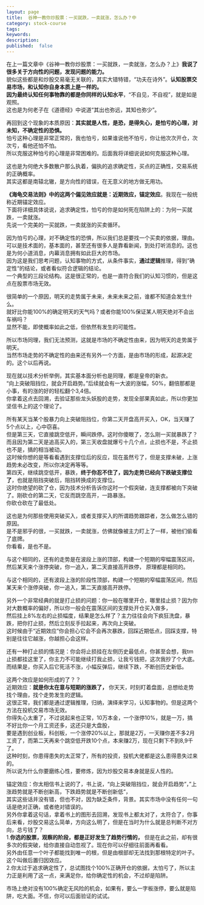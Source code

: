 ```yaml
---
layout: page
title:  谷神一教你炒股票：一买就跌，一卖就涨，怎么办？中
category: stock-course
tags:
keywords:
description:
published:  false
---
```


在上一篇文章中《谷神一教你炒股票：一买就跌，一卖就涨，怎么办？上》**我说了很多关于方向性的问题，发现问题的能力。**    
貌似这些都是和炒股交易毫无关联的，其实大错特错，“功夫在诗外”。**认知股票交易市场，和认知你自身本质上是一样的。**    
**因为最终认知任何事物靠的都是你同样的认知水平**，“不自见，不自视”，就是如是观照。  
这也是为何老子在《道德经》中说道“其出也弥远，其知也弥少”。   

再回到这个现象的本质原因：**其实就是人性，是恐，是得失心，是怕亏的心理，对未知，不确定性的恐惧。**   
怕亏这种心理是非常正常的，我也怕亏，如果谁说他不怕亏，你让他次次开仓，次次亏，看他还怕不怕。  
所以克服这种怕亏的心理是非常困难的。后面我将详细说说如何克服这种心理。  

这也是为何绝大多数散户那么执着，偏执的追求确定性，买点的正确性，交易系统的正确概率。    
其实这都是南辕北辙，是方向性的错误，在无意义的地方做无用功。    

**《海龟交易法则》中的这两个偏见效应就是：近期效应，锚定效应**。我现在一般统称近期锚定效应。  
下面将详细具体说说，追求确定性，怕亏的你是如何死在陷阱上的：为何一买就跌，一卖就涨。  
先说一个完美的一买就跌，一卖就涨的买卖循环。

因为怕亏的心理，对不确定性的恐惧，所以我们总是要找一个买卖的依据，理由。  
可以是技术面的，基本面的，甚至还有很多人是靠看新闻，到处打听消息的。这也是为何小道消息，内幕消息拥有如此巨大的市场。  
因为这是我们思考问题，认知事物的方式，从条件事实，**通过逻辑**推理，得到”确定性“的结论，或者看似符合逻辑的结论。  
一个典型的三段论结构。这是很正常的，也是一直符合我们的认知习惯的，但是这点在股票市场无效。

很简单的一个原因，明天的走势属于未来，未来未来之前，谁都不知道会发生什么。   
就好比你能100%的确定明天的天气吗？或者你能100%保证某人明天绝对不会出车祸吗？  
显然不能，即使概率如此之低，但依然有发生的可能性。  

所以市场同理，我们无法预测，这就是市场的不确定性由来，因为明天的走势属于明天。   
当然市场走势的不确定性的由来还有另外一个方面，是由市场的形成，起源决定的。这个以后再说。    

现在就以技术分析举例，其实基本面分析也是同理，都是皇帝的新衣。    
“向上突破阻挡位，就会开启趋势。”后续就会有一大波的涨幅，50%，翻倍那都是小事，有的涨的好的轻松翻个3,4倍。    
你拿着这点去回溯，去验证那些龙头妖股的走势，发现全部果真如此，所以你更加坚信书上的这个理论了。  

所有某天当某个股暴力向上突破阻挡位，你第二天开盘高开买入，OK，当天赚了5个点以上，心中窃喜。  
但是第三天，它直接跳空低开，瞬间跌停。这时你傻眼了，怎么刚一买就暴跌了？  
而且因为第二天是追高买入的，第三天收盘就爆亏十几个点，止损也不是，不止损也不是，搞的相当被动。   
这时候你想的是等看看遇到支撑位后的反应，现在虽然亏了，但是支撑未破，上涨趋势未必改变，所以你决定再等等。  
第四天，继续跳空低开，暴跌，**终于你忍不住了，因为走势已经向下跌破支撑位了**，也就是阻挡突破后，阻挡转换成的支撑位。  
这时你绝望的砍了仓，因为技术分析告诉你这时一个假突破，连支撑都被向下突破了。刚砍仓的第二天，它反而跳空高开，一路暴涨。  
你砍仓砍在了最低处。  

这也是为何那些使用突破买入，或者支撑买入的所谓趋势跟踪者，怎么做怎么错的原因。   
是不是邪乎的很，一买就跌，一卖就涨，仿佛就像被主力盯上了一样，被他们偷看了底牌。  
你看看，是也不是。  

与这个相同的，还有的走势是在波段上涨的顶部，构建一个短期的窄幅震荡区间，然后某天来个涨停突破，你一追入，第二天直接高开跌停，
原理都是相同的。

与这个相同的，还有波段上涨的阶段性顶部，构建一个短期的窄幅震荡区间，然后某天来个涨停突破，你一追入，第二天直接高开跌停。  

另外一个非常经典的就是打止损的问题：你一般在哪里开仓，哪里挂止损？因为你对大数概率的偏好，所以你一般会在震荡区间的支撑处开仓买入做多，  
然后挂上8%左右的止损幅度，结果是怎么样了？主力往往会向下疯狂洗盘，暴跌，把你打止损，然后立刻反手拉起来，再次向上突破。  
这时候由于“近期效应”你会担心它会不会再次暴跌，回踩近期低点，回踩支撑，特别是往往它越涨，你越担心会这样。  

还有一种打止损的情况是：你会将止损挂在左侧历史最低点，你甚至会想，我tm止损都挂这里了，你主力不可能继续打我止损，让我亏钱把，这次我抄了个大底。  
而结果是，你买入后它死活不涨，小幅反弹后，继续下跌，不断创历史新低。

这两个效应是如何形成的了？？   
近期效应：**就是你太在意与短期的涨跌了，** 你天天，时刻盯着盘面，总想给走势找个理由，找个走势发生的逻辑。  
这很正常，我们都是通过逻辑推理，归纳，演绎来学习，认知事物的。但是这两个方法在投机交易市场无效。  
你得失心太重了，不过说起来也正常，10万本金，一个涨停10%，就是一万，搞不好比你一个月工资还多，这还只是大盘股，  
要是遇到创业板，科创板，一个涨停20%以上，那就是2万，一天赚你差不多2月工资了，而第二天再来个跳空低开跌10个点，本来赚2万，现在只剩下不到8,9千了。    
这种时刻，你患得患失的太正常了，所有的投资，投机大佬都是这么患得患失过来的。  
所以说为什么你要磨练心性，要修炼，因为炒股交易本身就是反人性的。  

锚定效应：你太相信书上说的了，书上说，“向上突破阻挡位，就会开启趋势”，”上涨趋势就是不断创新高，下跌趋势就是不断创新低“，    
其实这些话并没有错，但也不对，因为缺乏条件，背景。其实市场中没有任何一句话是绝对正确，或者绝对错误的。  
另外你拿着这句话，拿着书上的图形去回溯，发现书上都太对了，太符合了，你事后来看，炒股交易这么简单，方向这么明了，但是在当时为什么就是总判断不对方向，总亏钱了？   
1.**你选的股票，观察的阶段，都是正好发生了趋势行情的，** 但是在此之前，却有很多次的假突破，给你直接自动忽视了。现在你可以仔细往前面再看看。     
另外由任意一个叶子都能找到唯一的根，但是由根部却无法找到那根特定的叶子。这个叫做后置归因效应。  
2.你太过于追求确定性了，总试图找个100%正确开仓的依据，太怕亏了，所以主力正是利用了这一点，来满足你，给你确定性的机会，不过却是陷阱。      

市场上绝对没有100%确定无风险的机会，如果有，要么一字板涨停，要么就是陷阱，吃大面。不信，你可以后面验证的试试。  

































